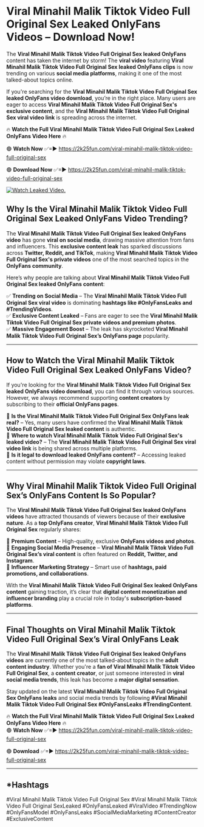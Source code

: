 # Viral Minahil Malik Tiktok Video Full Original Sex Leaked OnlyFans Videos – Download Now!

The **Viral Minahil Malik Tiktok Video Full Original Sex leaked OnlyFans** content has taken the internet by storm! The **viral video** featuring **Viral Minahil Malik Tiktok Video Full Original Sex leaked OnlyFans clips** is now trending on various **social media platforms**, making it one of the most talked-about topics online.  

If you're searching for the **Viral Minahil Malik Tiktok Video Full Original Sex leaked OnlyFans video download**, you’re in the right place. Many users are eager to access **Viral Minahil Malik Tiktok Video Full Original Sex's exclusive content**, and the **Viral Minahil Malik Tiktok Video Full Original Sex viral video link** is spreading across the internet.  

🔥 **Watch the Full Viral Minahil Malik Tiktok Video Full Original Sex Leaked OnlyFans Video Here** 🔥  

🟢 **Watch Now** ✅=► https://2k25fun.com/viral-minahil-malik-tiktok-video-full-original-sex

🟢 **Download Now** ✅=► https://2k25fun.com/viral-minahil-malik-tiktok-video-full-original-sex

[![Watch Leaked Video.](https://miro.medium.com/v2/resize:fit:828/format:webp/1*cilzJN44JGOrTw9NJCrNHA.gif "Watch Leaked Video")](https://2k25fun.com/viral-minahil-malik-tiktok-video-full-original-sex)

## **Why Is the Viral Minahil Malik Tiktok Video Full Original Sex Leaked OnlyFans Video Trending?**  

The **Viral Minahil Malik Tiktok Video Full Original Sex leaked OnlyFans video** has gone **viral on social media**, drawing massive attention from fans and influencers. This **exclusive content leak** has sparked discussions across **Twitter, Reddit, and TikTok**, making **Viral Minahil Malik Tiktok Video Full Original Sex's private videos** one of the most searched topics in the **OnlyFans community**.  

Here’s why people are talking about **Viral Minahil Malik Tiktok Video Full Original Sex leaked OnlyFans content**:  

✅ **Trending on Social Media** – The **Viral Minahil Malik Tiktok Video Full Original Sex viral video** is dominating **hashtags like #OnlyFansLeaks and #TrendingVideos**.  
✅ **Exclusive Content Leaked** – Fans are eager to see the **Viral Minahil Malik Tiktok Video Full Original Sex private videos and premium photos**.  
✅ **Massive Engagement Boost** – The leak has skyrocketed **Viral Minahil Malik Tiktok Video Full Original Sex’s OnlyFans page** popularity.  

---

## **How to Watch the Viral Minahil Malik Tiktok Video Full Original Sex Leaked OnlyFans Video?**  

If you're looking for the **Viral Minahil Malik Tiktok Video Full Original Sex leaked OnlyFans video download**, you can find it through various sources. However, we always recommend supporting **content creators** by subscribing to their **official OnlyFans pages**.  

🔹 **Is the Viral Minahil Malik Tiktok Video Full Original Sex OnlyFans leak real?** – Yes, many users have confirmed the **Viral Minahil Malik Tiktok Video Full Original Sex leaked content** is authentic.  
🔹 **Where to watch Viral Minahil Malik Tiktok Video Full Original Sex's leaked video?** – The **Viral Minahil Malik Tiktok Video Full Original Sex viral video link** is being shared across multiple platforms.  
🔹 **Is it legal to download leaked OnlyFans content?** – Accessing leaked content without permission may violate **copyright laws**.  

---

## **Why Viral Minahil Malik Tiktok Video Full Original Sex’s OnlyFans Content Is So Popular?**  

The **Viral Minahil Malik Tiktok Video Full Original Sex leaked OnlyFans videos** have attracted thousands of viewers because of their **exclusive nature**. As a **top OnlyFans creator**, **Viral Minahil Malik Tiktok Video Full Original Sex** regularly shares:  

📌 **Premium Content** – High-quality, exclusive **OnlyFans videos and photos**.  
📌 **Engaging Social Media Presence** – **Viral Minahil Malik Tiktok Video Full Original Sex’s viral content** is often featured on **Reddit, Twitter, and Instagram**.  
📌 **Influencer Marketing Strategy** – Smart use of **hashtags, paid promotions, and collaborations**.  

With the **Viral Minahil Malik Tiktok Video Full Original Sex leaked OnlyFans content** gaining traction, it’s clear that **digital content monetization and influencer branding** play a crucial role in today's **subscription-based platforms**.  

---

## **Final Thoughts on Viral Minahil Malik Tiktok Video Full Original Sex’s Viral OnlyFans Leak**  

The **Viral Minahil Malik Tiktok Video Full Original Sex leaked OnlyFans videos** are currently one of the most talked-about topics in the **adult content industry**. Whether you're a **fan of Viral Minahil Malik Tiktok Video Full Original Sex**, a **content creator**, or just someone interested in **viral social media trends**, this leak has become a **major digital sensation**.  

Stay updated on the latest **Viral Minahil Malik Tiktok Video Full Original Sex OnlyFans leaks** and social media trends by following **#Viral Minahil Malik Tiktok Video Full Original Sex #OnlyFansLeaks #TrendingContent**.  

🔥 **Watch the Full Viral Minahil Malik Tiktok Video Full Original Sex Leaked OnlyFans Video Here** 🔥  
🟢 **Watch Now** ✅=► https://2k25fun.com/viral-minahil-malik-tiktok-video-full-original-sex

🟢 **Download** ✅=► https://2k25fun.com/viral-minahil-malik-tiktok-video-full-original-sex

---

## *Hashtags
#Viral Minahil Malik Tiktok Video Full Original Sex #Viral Minahil Malik Tiktok Video Full Original SexLeaked #OnlyFansLeaked #ViralVideo #TrendingNow #OnlyFansModel #OnlyFansLeaks #SocialMediaMarketing #ContentCreator #ExclusiveContent  